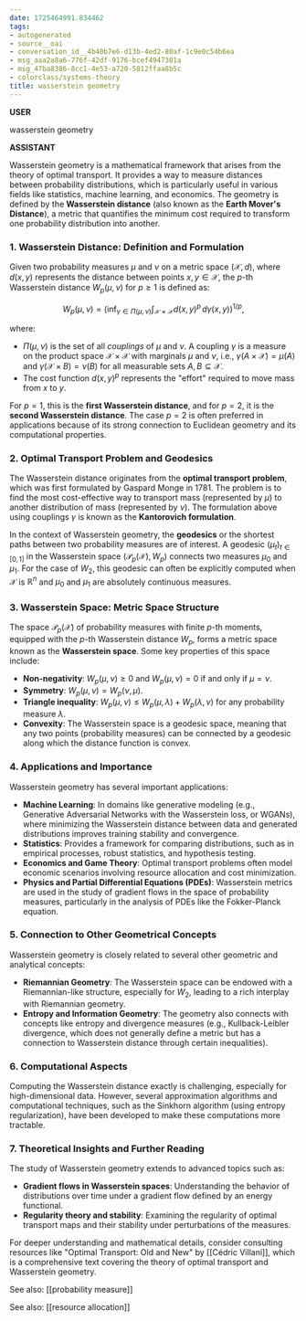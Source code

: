 ```yaml
---
date: 1725464991.834462
tags:
- autogenerated
- source__oai
- conversation_id__4b40b7e6-d13b-4ed2-80af-1c9e0c54b6ea
- msg_aaa2a8a6-776f-42df-9176-bcef4947301a
- msg_47ba8386-8cc1-4e53-a720-5812ffaa8b5c
- colorclass/systems-theory
title: wasserstein geometry
---
```


**USER**

wasserstein geometry


**ASSISTANT**

Wasserstein geometry is a mathematical framework that arises from the theory of optimal transport. It provides a way to measure distances between probability distributions, which is particularly useful in various fields like statistics, machine learning, and economics. The geometry is defined by the **Wasserstein distance** (also known as the **Earth Mover's Distance**), a metric that quantifies the minimum cost required to transform one probability distribution into another.

### 1. **Wasserstein Distance: Definition and Formulation**

Given two probability measures $\mu$ and $\nu$ on a metric space $(\mathcal{X}, d)$, where $d(x, y)$ represents the distance between points $x, y \in \mathcal{X}$, the $p$-th Wasserstein distance $W_p(\mu, \nu)$ for $p \geq 1$ is defined as:

$$
W_p(\mu, \nu) = \left( \inf_{\gamma \in \Pi(\mu, \nu)} \int_{\mathcal{X} \times \mathcal{X}} d(x, y)^p \, d\gamma(x, y) \right)^{1/p},
$$

where:
- $\Pi(\mu, \nu)$ is the set of all *couplings* of $\mu$ and $\nu$. A coupling $\gamma$ is a measure on the product space $\mathcal{X} \times \mathcal{X}$ with marginals $\mu$ and $\nu$, i.e., $\gamma(A \times \mathcal{X}) = \mu(A)$ and $\gamma(\mathcal{X} \times B) = \nu(B)$ for all measurable sets $A, B \subseteq \mathcal{X}$.
- The cost function $d(x, y)^p$ represents the "effort" required to move mass from $x$ to $y$.

For $p = 1$, this is the **first Wasserstein distance**, and for $p = 2$, it is the **second Wasserstein distance**. The case $p = 2$ is often preferred in applications because of its strong connection to Euclidean geometry and its computational properties.

### 2. **Optimal Transport Problem and Geodesics**

The Wasserstein distance originates from the **optimal transport problem**, which was first formulated by Gaspard Monge in 1781. The problem is to find the most cost-effective way to transport mass (represented by $\mu$) to another distribution of mass (represented by $\nu$). The formulation above using couplings $\gamma$ is known as the **Kantorovich formulation**.

In the context of Wasserstein geometry, the **geodesics** or the shortest paths between two probability measures are of interest. A geodesic $(\mu_t)_{t \in [0,1]}$ in the Wasserstein space $(\mathcal{P}_p(\mathcal{X}), W_p)$ connects two measures $\mu_0$ and $\mu_1$. For the case of $W_2$, this geodesic can often be explicitly computed when $\mathcal{X}$ is $\mathbb{R}^n$ and $\mu_0$ and $\mu_1$ are absolutely continuous measures.

### 3. **Wasserstein Space: Metric Space Structure**

The space $\mathcal{P}_p(\mathcal{X})$ of probability measures with finite $p$-th moments, equipped with the $p$-th Wasserstein distance $W_p$, forms a metric space known as the **Wasserstein space**. Some key properties of this space include:

- **Non-negativity**: $W_p(\mu, \nu) \geq 0$ and $W_p(\mu, \nu) = 0$ if and only if $\mu = \nu$.
- **Symmetry**: $W_p(\mu, \nu) = W_p(\nu, \mu)$.
- **Triangle inequality**: $W_p(\mu, \nu) \leq W_p(\mu, \lambda) + W_p(\lambda, \nu)$ for any probability measure $\lambda$.
- **Convexity**: The Wasserstein space is a geodesic space, meaning that any two points (probability measures) can be connected by a geodesic along which the distance function is convex.

### 4. **Applications and Importance**

Wasserstein geometry has several important applications:

- **Machine Learning**: In domains like generative modeling (e.g., Generative Adversarial Networks with the Wasserstein loss, or WGANs), where minimizing the Wasserstein distance between data and generated distributions improves training stability and convergence.
- **Statistics**: Provides a framework for comparing distributions, such as in empirical processes, robust statistics, and hypothesis testing.
- **Economics and Game Theory**: Optimal transport problems often model economic scenarios involving resource allocation and cost minimization.
- **Physics and Partial Differential Equations (PDEs)**: Wasserstein metrics are used in the study of gradient flows in the space of probability measures, particularly in the analysis of PDEs like the Fokker-Planck equation.

### 5. **Connection to Other Geometrical Concepts**

Wasserstein geometry is closely related to several other geometric and analytical concepts:

- **Riemannian Geometry**: The Wasserstein space can be endowed with a Riemannian-like structure, especially for $W_2$, leading to a rich interplay with Riemannian geometry.
- **Entropy and Information Geometry**: The geometry also connects with concepts like entropy and divergence measures (e.g., Kullback-Leibler divergence, which does not generally define a metric but has a connection to Wasserstein distance through certain inequalities).

### 6. **Computational Aspects**

Computing the Wasserstein distance exactly is challenging, especially for high-dimensional data. However, several approximation algorithms and computational techniques, such as the Sinkhorn algorithm (using entropy regularization), have been developed to make these computations more tractable.

### 7. **Theoretical Insights and Further Reading**

The study of Wasserstein geometry extends to advanced topics such as:

- **Gradient flows in Wasserstein spaces**: Understanding the behavior of distributions over time under a gradient flow defined by an energy functional.
- **Regularity theory and stability**: Examining the regularity of optimal transport maps and their stability under perturbations of the measures.

For deeper understanding and mathematical details, consider consulting resources like "Optimal Transport: Old and New" by [[Cédric Villani]], which is a comprehensive text covering the theory of optimal transport and Wasserstein geometry.

See also: [[probability measure]]


See also: [[resource allocation]]